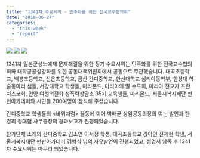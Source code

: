 ```yaml
---
title: "1341차 수요시위 - 민주화를 위한 전국교수협의회"
date: "2018-06-27"
categories: 
  - "this-week"
  - "report"
---
```


[![](https://justicefund.cafe24.com/kr/wp-content/uploads/2018/09/IMGP3849.jpg)](https://justicefund.cafe24.com/kr/wp-content/uploads/2018/09/IMGP3849.jpg) [![](https://justicefund.cafe24.com/kr/wp-content/uploads/2018/09/IMGP3863.jpg)](https://justicefund.cafe24.com/kr/wp-content/uploads/2018/09/IMGP3863.jpg) [![](https://justicefund.cafe24.com/kr/wp-content/uploads/2018/09/IMGP3890.jpg)](https://justicefund.cafe24.com/kr/wp-content/uploads/2018/09/IMGP3890.jpg)

1341차 일본군성노예제 문제해결을 위한 정기 수요시위는 민주화를 위한 전국교수협의회와 대학공공성강화를 위한 공동대책위원회에서 공동으로 주관했습니다. 대곡초등학교, 백봉초등학교, 신은초등학교, 금산 간디중학교, 한신대학교 심리아동학부, 한성대 학술동아리 샘들, 서강대학교 학생들, 마리몬드, 마리아의 딸 수도회, 마리아 전교자 프란치스코회, 안양 여성의전화 성폭력상담소 35기 교육생들, 마리몬드, 서울시복지재단 펀펀아카데미와 시민들 200여명이 참석해 주셨습니다.

간디중학교 학생들의 <바위처럼> 율동에 이어 박배균 상임공동의장의 여는 발언과 한경희 정대협 사무총장의 경과보고가 진행되었습니다.

참가단체 소개와 간디중학교 김소연 이서정 학생, 대곡초등학교 강아인 진제헌 학생, 서울시복지재단 펀펀아카데미 김형식 님의 자유발언이 진행되었고, 성명서 낭독 후 1341차 수요시위는 마무리 되었습니다.
